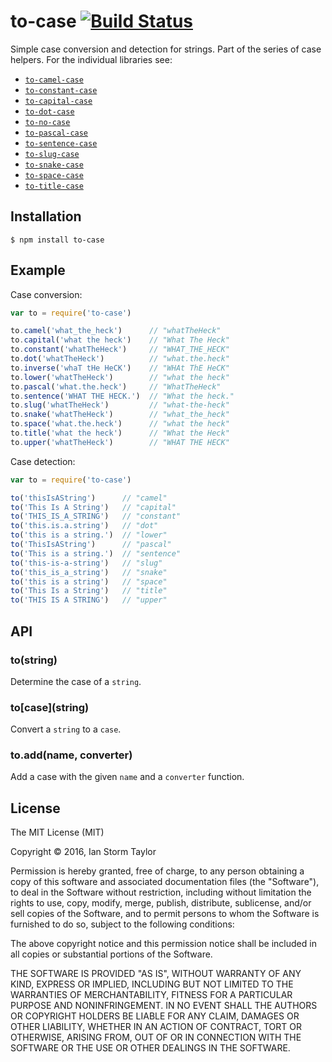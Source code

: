 
# to-case [![Build Status](https://travis-ci.org/ianstormtaylor/to-case.svg?branch=master)](https://travis-ci.org/ianstormtaylor/to-case)

Simple case conversion and detection for strings. Part of the series of case helpers. For the individual libraries see:

- [`to-camel-case`](https://github.com/ianstormtaylor/to-camel-case)
- [`to-constant-case`](https://github.com/ianstormtaylor/to-constant-case)
- [`to-capital-case`](https://github.com/ianstormtaylor/to-capital-case)
- [`to-dot-case`](https://github.com/ianstormtaylor/to-dot-case)
- [`to-no-case`](https://github.com/ianstormtaylor/to-no-case)
- [`to-pascal-case`](https://github.com/ianstormtaylor/to-pascal-case)
- [`to-sentence-case`](https://github.com/ianstormtaylor/to-sentence-case)
- [`to-slug-case`](https://github.com/ianstormtaylor/to-slug-case)
- [`to-snake-case`](https://github.com/ianstormtaylor/to-snake-case)
- [`to-space-case`](https://github.com/ianstormtaylor/to-space-case)
- [`to-title-case`](https://github.com/ianstormtaylor/to-title-case)


## Installation

```
$ npm install to-case
```


## Example

Case conversion:
```js
var to = require('to-case')

to.camel('what_the_heck')      // "whatTheHeck"
to.capital('what the heck')    // "What The Heck"
to.constant('whatTheHeck')     // "WHAT_THE_HECK"
to.dot('whatTheHeck')          // "what.the.heck"
to.inverse('whaT tHe HeCK')    // "WHAt ThE HeCK"
to.lower('whatTheHeck')        // "what the heck"
to.pascal('what.the.heck')     // "WhatTheHeck"
to.sentence('WHAT THE HECK.')  // "What the heck."
to.slug('whatTheHeck')         // "what-the-heck"
to.snake('whatTheHeck')        // "what_the_heck"
to.space('what.the.heck')      // "what the heck"
to.title('what the heck')      // "What the Heck"
to.upper('whatTheHeck')        // "WHAT THE HECK"
```

Case detection:
```js
var to = require('to-case')

to('thisIsAString')      // "camel"
to('This Is A String')   // "capital"
to('THIS_IS_A_STRING')   // "constant"
to('this.is.a.string')   // "dot"
to('this is a string.')  // "lower"
to('ThisIsAString')      // "pascal"
to('This is a string.')  // "sentence"
to('this-is-a-string')   // "slug"
to('this_is_a_string')   // "snake"
to('this is a string')   // "space"
to('This Is a String')   // "title"
to('THIS IS A STRING')   // "upper"
```


## API

### to(string)

Determine the case of a `string`.
  
### to[case]\(string\)

Convert a `string` to a `case`.

### to.add(name, converter)

Add a case with the given `name` and a `converter` function.


## License

The MIT License (MIT)

Copyright &copy; 2016, Ian Storm Taylor

Permission is hereby granted, free of charge, to any person obtaining a copy of this software and associated documentation files (the "Software"), to deal in the Software without restriction, including without limitation the rights to use, copy, modify, merge, publish, distribute, sublicense, and/or sell copies of the Software, and to permit persons to whom the Software is furnished to do so, subject to the following conditions:

The above copyright notice and this permission notice shall be included in all copies or substantial portions of the Software.

THE SOFTWARE IS PROVIDED "AS IS", WITHOUT WARRANTY OF ANY KIND, EXPRESS OR IMPLIED, INCLUDING BUT NOT LIMITED TO THE WARRANTIES OF MERCHANTABILITY, FITNESS FOR A PARTICULAR PURPOSE AND NONINFRINGEMENT. IN NO EVENT SHALL THE AUTHORS OR COPYRIGHT HOLDERS BE LIABLE FOR ANY CLAIM, DAMAGES OR OTHER LIABILITY, WHETHER IN AN ACTION OF CONTRACT, TORT OR OTHERWISE, ARISING FROM, OUT OF OR IN CONNECTION WITH THE SOFTWARE OR THE USE OR OTHER DEALINGS IN THE SOFTWARE.
